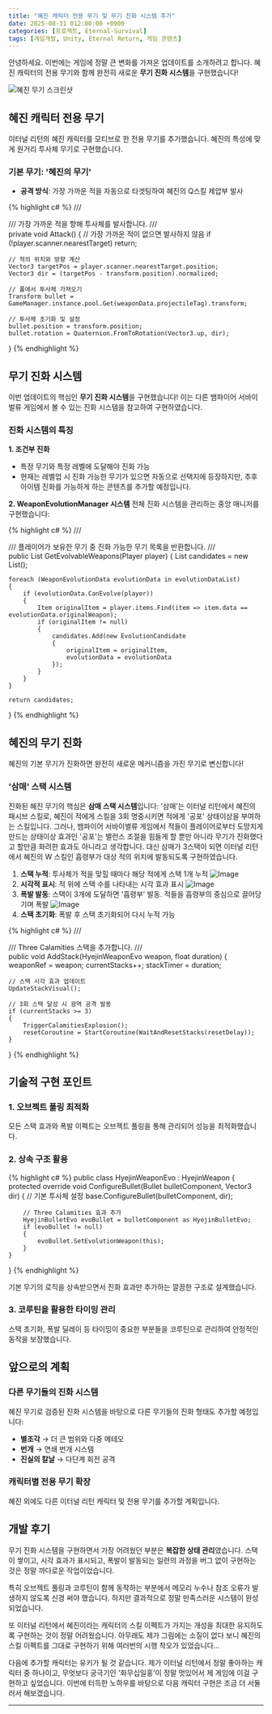 ```yaml
---
title: "혜진 캐릭터 전용 무기 및 무기 진화 시스템 추가"
date: 2025-08-31 012:00:00 +0900
categories: [프로젝트, Eternal-Survival]
tags: [게임개발, Unity, Eternal Return, 게임 콘텐츠]
---
```


안녕하세요. 이번에는 게임에 정말 큰 변화를 가져온 업데이트를 소개하려고 합니다. 혜진 캐릭터의 전용 무기와 함께 완전히 새로운 **무기 진화 시스템**을 구현했습니다!

![혜진 무기 스크린샷](https://github.com/user-attachments/assets/[이미지-URL-추가-예정])

## 혜진 캐릭터 전용 무기

이터널 리턴의 혜진 캐릭터를 모티브로 한 전용 무기를 추가했습니다. 혜진의 특성에 맞게 원거리 투사체 무기로 구현했습니다.

### 기본 무기: '혜진의 무기'

- **공격 방식**: 가장 가까운 적을 자동으로 타겟팅하여 혜진의 Q스킬 제압부 발사

{% highlight c# %}
/// <summary>
/// 가장 가까운 적을 향해 투사체를 발사합니다.
/// </summary>
private void Attack()
{
// 가장 가까운 적이 없으면 발사하지 않음
if (!player.scanner.nearestTarget) return;

    // 적의 위치와 방향 계산
    Vector3 targetPos = player.scanner.nearestTarget.position;
    Vector3 dir = (targetPos - transform.position).normalized;

    // 풀에서 투사체 가져오기
    Transform bullet = GameManager.instance.pool.Get(weaponData.projectileTag).transform;

    // 투사체 초기화 및 설정
    bullet.position = transform.position;
    bullet.rotation = Quaternion.FromToRotation(Vector3.up, dir);

}
{% endhighlight %}

## 무기 진화 시스템

이번 업데이트의 핵심인 **무기 진화 시스템**을 구현했습니다! 이는 다른 뱀파이어 서바이벌류 게임에서 볼 수 있는 진화 시스템을 참고하여 구현하였습니다.

### 진화 시스템의 특징

**1. 조건부 진화**

- 특정 무기와 특정 레벨에 도달해야 진화 가능
- 현재는 레벨업 시 진화 가능한 무기가 있으면 자동으로 선택지에 등장하지만, 추후 아이템 진화를 가능하게 하는 콘텐츠를 추가할 예정입니다.

**2. WeaponEvolutionManager 시스템**
전체 진화 시스템을 관리하는 중앙 매니저를 구현했습니다:

{% highlight c# %}
/// <summary>
/// 플레이어가 보유한 무기 중 진화 가능한 무기 목록을 반환합니다.
/// </summary>
public List<EvolutionCandidate> GetEvolvableWeapons(Player player)
{
List<EvolutionCandidate> candidates = new List<EvolutionCandidate>();

    foreach (WeaponEvolutionData evolutionData in evolutionDataList)
    {
        if (evolutionData.CanEvolve(player))
        {
            Item originalItem = player.items.Find(item => item.data == evolutionData.originalWeapon);
            if (originalItem != null)
            {
                candidates.Add(new EvolutionCandidate
                {
                    originalItem = originalItem,
                    evolutionData = evolutionData
                });
            }
        }
    }

    return candidates;

}
{% endhighlight %}

## 혜진의 무기 진화

혜진의 기본 무기가 진화하면 완전히 새로운 메커니즘을 가진 무기로 변신합니다!

### '삼매' 스택 시스템

진화된 혜진 무기의 핵심은 **삼매 스택 시스템**입니다: '삼매'는 이터널 리턴에서 혜진의 패시브 스킬로, 혜진이 적에게 스킬을 3회 명중시키면 적에게 '공포' 상태이상을 부여하는 스킬입니다. 그러나, 뱀파이어 서바이벌류 게임에서 적들이 플레이어로부터 도망치게 만드는 상태이상 효과인 '공포'는 밸런스 조절을 힘들게 할 뿐만 아니라 무기가 진화했다고 할만큼 화려한 효과도 아니라고 생각합니다. 대신 삼매가 3스택이 되면 이터널 리턴에서 혜진의 W 스킬인 흡령부가 대상 적의 위치에 발동되도록 구현하였습니다.

1. **스택 누적**: 투사체가 적을 맞힐 때마다 해당 적에게 스택 1개 누적
   ![Image](https://github.com/user-attachments/assets/ae4ec15b-3a26-42f2-9a98-f68e2d8a2678)
2. **시각적 표시**: 적 위에 스택 수를 나타내는 시각 효과 표시
   ![Image](https://github.com/user-attachments/assets/e79765c4-df21-460c-a52f-2d9b984c81fb)
3. **폭발 발동**: 스택이 3개에 도달하면 '흡령부' 발동. 적들을 흡령부의 중심으로 끌어당기며 폭발
   ![Image](https://github.com/user-attachments/assets/4693e4a6-70e2-430a-b74f-c775ef110d3e)
4. **스택 초기화**: 폭발 후 스택 초기화되어 다시 누적 가능

{% highlight c# %}
/// <summary>
/// Three Calamities 스택을 추가합니다.
/// </summary>
public void AddStack(HyejinWeaponEvo weapon, float duration)
{
weaponRef = weapon;
currentStacks++;
stackTimer = duration;

    // 스택 시각 효과 업데이트
    UpdateStackVisual();

    // 3회 스택 달성 시 광역 공격 발동
    if (currentStacks >= 3)
    {
        TriggerCalamitiesExplosion();
        resetCoroutine = StartCoroutine(WaitAndResetStacks(resetDelay));
    }

}
{% endhighlight %}

## 기술적 구현 포인트

### 1. 오브젝트 풀링 최적화

모든 스택 효과와 폭발 이펙트는 오브젝트 풀링을 통해 관리되어 성능을 최적화했습니다.

### 2. 상속 구조 활용

{% highlight c# %}
public class HyejinWeaponEvo : HyejinWeapon
{
protected override void ConfigureBullet(Bullet bulletComponent, Vector3 dir)
{
// 기본 투사체 설정
base.ConfigureBullet(bulletComponent, dir);

        // Three Calamities 효과 추가
        HyejinBulletEvo evoBullet = bulletComponent as HyejinBulletEvo;
        if (evoBullet != null)
        {
            evoBullet.SetEvolutionWeapon(this);
        }
    }

}
{% endhighlight %}

기본 무기의 로직을 상속받으면서 진화 효과만 추가하는 깔끔한 구조로 설계했습니다.

### 3. 코루틴을 활용한 타이밍 관리

스택 초기화, 폭발 딜레이 등 타이밍이 중요한 부분들을 코루틴으로 관리하여 안정적인 동작을 보장했습니다.

## 앞으로의 계획

### 다른 무기들의 진화 시스템

혜진 무기로 검증된 진화 시스템을 바탕으로 다른 무기들의 진화 형태도 추가할 예정입니다:

- **별조각** → 더 큰 범위와 다중 메테오
- **번개** → 연쇄 번개 시스템
- **진실의 칼날** → 다단계 회전 공격

### 캐릭터별 전용 무기 확장

혜진 외에도 다른 이터널 리턴 캐릭터 및 전용 무기를 추가할 계획입니다.

## 개발 후기

무기 진화 시스템을 구현하면서 가장 어려웠던 부분은 **복잡한 상태 관리**였습니다. 스택이 쌓이고, 시각 효과가 표시되고, 폭발이 발동되는 일련의 과정을 버그 없이 구현하는 것은 정말 까다로운 작업이었습니다.

특히 오브젝트 풀링과 코루틴이 함께 동작하는 부분에서 메모리 누수나 참조 오류가 발생하지 않도록 신경 써야 했습니다. 하지만 결과적으로 정말 만족스러운 시스템이 완성되었습니다.

또 이터널 리턴에서 혜진이라는 캐릭터의 스킬 이펙트가 가지는 개성을 최대한 유지하도록 구현하는 것이 정말 어려웠습니다. 아무래도 제가 그림에는 소질이 없다 보니 혜진의 스킬 이펙트를 그대로 구현하기 위해 여러번의 시행 착오가 있었습니다...

다음에 추가할 캐릭터는 유키가 될 것 같습니다. 제가 이터널 리턴에서 정말 좋아하는 캐릭터 중 하나이고, 무엇보다 궁극기인 '화무십일홍'이 정말 멋있어서 제 게임에 이걸 구현하고 싶었습니다. 이번에 터득한 노하우를 바탕으로 다음 캐릭터 구현은 조금 더 서둘러서 해보겠습니다.

---
